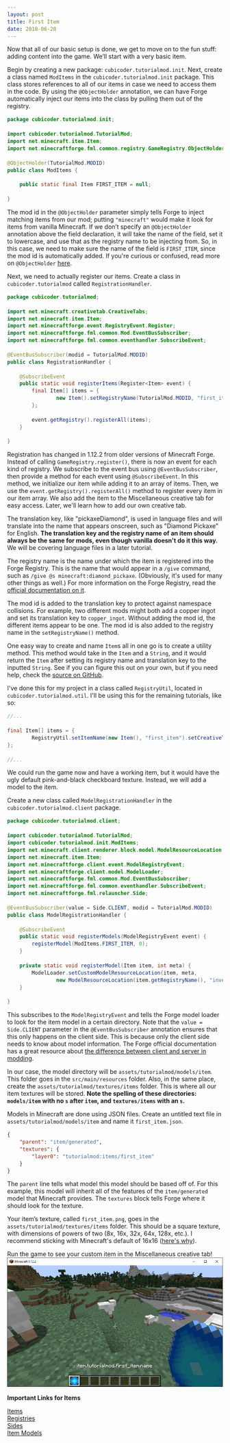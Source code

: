 ```yaml
---
layout: post
title: First Item
date: 2018-06-20
---
```


Now that all of our basic setup is done, we get to move on to the fun stuff: adding content into the game. We’ll start with a very basic item.

Begin by creating a new package: `cubicoder.tutorialmod.init`. Next, create a class named `ModItems` in the `cubicoder.tutorialmod.init` package. This class stores references to all of our items in case we need to access them in the code. By using the `@ObjectHolder` annotation, we can have Forge automatically inject our items into the class by pulling them out of the registry.

```java
package cubicoder.tutorialmod.init;

import cubicoder.tutorialmod.TutorialMod;
import net.minecraft.item.Item;
import net.minecraftforge.fml.common.registry.GameRegistry.ObjectHolder;

@ObjectHolder(TutorialMod.MODID)
public class ModItems {

	public static final Item FIRST_ITEM = null;

}
```
The mod id in the `@ObjectHolder` parameter simply tells Forge to inject matching items from our mod; putting `"minecraft"` would make it look for items from vanilla Minecraft. If we don’t specify an `@ObjectHolder` annotation above the field declaration, it will take the name of the field, set it to lowercase, and use that as the registry name to be injecting from. So, in this case, we need to make sure the name of the field is `FIRST_ITEM`, since the mod id is automatically added. If you're curious or confused, read more on `@ObjectHolder` [here](https://mcforge.readthedocs.io/en/latest/concepts/registries/#injecting-registry-values-into-fields).

Next, we need to actually register our items. Create a class in `cubicoder.tutorialmod` called `RegistrationHandler`.
```java
package cubicoder.tutorialmod;

import net.minecraft.creativetab.CreativeTabs;
import net.minecraft.item.Item;
import net.minecraftforge.event.RegistryEvent.Register;
import net.minecraftforge.fml.common.Mod.EventBusSubscriber;
import net.minecraftforge.fml.common.eventhandler.SubscribeEvent;

@EventBusSubscriber(modid = TutorialMod.MODID)
public class RegistrationHandler {

	@SubscribeEvent
	public static void registerItems(Register<Item> event) {
		final Item[] items = {
				new Item().setRegistryName(TutorialMod.MODID, "first_item").setTranslationKey(TutorialMod.MODID + "." + "first_item").setCreativeTab(CreativeTabs.MISC)
		};

		event.getRegistry().registerAll(items);
	}

}
```
Registration has changed in 1.12.2 from older versions of Minecraft Forge. Instead of calling `GameRegistry.register()`, there is now an event for each kind of registry. We subscribe to the event bus using `@EventBusSubscriber`, then provide a method for each event using `@SubscribeEvent`. In this method, we initialize our item while adding it to an array of items. Then, we use the `event.getRegistry().registerAll()` method to register every item in our item array. We also add the item to the Miscellaneous creative tab for easy access. Later, we'll learn how to add our own creative tab.

The translation key, like "pickaxeDiamond", is used in language files and will translate into the name that appears onscreen, such as "Diamond Pickaxe" for English. **The translation key and the registry name of an item should always be the same for mods, even though vanilla doesn't do it this way.** We will be covering language files in a later tutorial.

The registry name is the name under which the item is registered into the Forge Registry. This is the name that would appear in a `/give` command, such as `/give @s minecraft:diamond_pickaxe`. (Obviously, it's used for many other things as well.) For more information on the Forge Registry, read the [official documentation on it](https://mcforge.readthedocs.io/en/latest/concepts/registries/).

The mod id is added to the translation key to protect against namespace collisions. For example, two different mods might both add a copper ingot and set its translation key to `copper_ingot`. Without adding the mod id, the different items appear to be one. The mod id is also added to the registry name in the `setRegistryName()` method.

One easy way to create and name `Item`s all in one go is to create a utility method. This method would take in the `Item` and a `String`, and it would return the `Item` after setting its registry name and translation key to the inputted `String`. See if you can figure this out on your own, but if you need help, check the [source on GitHub](https://github.com/cubicoder/tutorialmod/blob/1.12.2/src/main/java/cubicoder/tutorialmod/util/RegistryUtil.java).

I've done this for my project in a class called `RegistryUtil`, located in `cubicoder.tutorialmod.util`. I'll be using this for the remaining tutorials, like so:

```java
//...

final Item[] items = {
		RegistryUtil.setItemName(new Item(), "first_item").setCreativeTab(CreativeTabs.MISC)
};

//...
```

We could run the game now and have a working item, but it would have the ugly default pink-and-black checkboard texture. Instead, we will add a model to the item.

Create a new class called `ModelRegistrationHandler` in the `cubicoder.tutorialmod.client` package.
```java
package cubicoder.tutorialmod.client;

import cubicoder.tutorialmod.TutorialMod;
import cubicoder.tutorialmod.init.ModItems;
import net.minecraft.client.renderer.block.model.ModelResourceLocation;
import net.minecraft.item.Item;
import net.minecraftforge.client.event.ModelRegistryEvent;
import net.minecraftforge.client.model.ModelLoader;
import net.minecraftforge.fml.common.Mod.EventBusSubscriber;
import net.minecraftforge.fml.common.eventhandler.SubscribeEvent;
import net.minecraftforge.fml.relauncher.Side;

@EventBusSubscriber(value = Side.CLIENT, modid = TutorialMod.MODID)
public class ModelRegistrationHandler {

	@SubscribeEvent
	public static void registerModels(ModelRegistryEvent event) {
		registerModel(ModItems.FIRST_ITEM, 0);
	}

	private static void registerModel(Item item, int meta) {
		ModelLoader.setCustomModelResourceLocation(item, meta, 
				new ModelResourceLocation(item.getRegistryName(), "inventory"));
	}

}
```
This subscribes to the `ModelRegistryEvent` and tells the Forge model loader to look for the item model in a certain directory. Note that the `value = Side.CLIENT` parameter in the `@EventBusSubscriber` annotation ensures that this only happens on the client side. This is because only the client side needs to know about model information. The Forge official documentation has a great resource about [the difference between client and server in modding](https://mcforge.readthedocs.io/en/latest/concepts/sides/).

In our case, the model directory will be `assets/tutorialmod/models/item`. This folder goes in the `src/main/resources` folder. Also, in the same place, create the `assets/tutorialmod/textures/items` folder. This is where all our item textures will be stored. **Note the spelling of these directories: `models/item` with no `s` after `item`, and `textures/items` with an `s`.**

Models in Minecraft are done using JSON files. Create an untitled text file in `assets/tutorialmod/models/item` and name it `first_item.json`.
```JSON
{
    "parent": "item/generated",
    "textures": {
        "layer0": "tutorialmod:items/first_item"
    }
}
```
The `parent` line tells what model this model should be based off of. For this example, this model will inherit all of the features of the `item/generated` model that Minecraft provides. The `textures` block tells Forge where it should look for the texture.

Your item’s texture, called `first_item.png`, goes in the `assets/tutorialmod/textures/items` folder. This should be a square texture, with dimensions of powers of two (8x, 16x, 32x, 64x, 128x, etc.). I recommend sticking with Minecraft's default of 16x16 ([here's why](https://latmod.com/moddingtutorials/non-16x-textures/)).

Run the game to see your custom item in the Miscellaneous creative tab!
![item0](/img/4item/item0.png)

**Important Links for Items**

[Items](https://mcforge.readthedocs.io/en/latest/items/items/)  
[Registries](https://mcforge.readthedocs.io/en/latest/concepts/registries/)  
[Sides](https://mcforge.readthedocs.io/en/latest/concepts/sides/)  
[Item Models](https://mcforge.readthedocs.io/en/latest/models/using/#item-models)